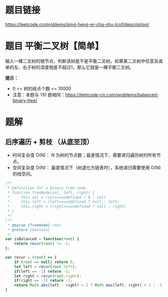 # 题目链接

https://leetcode.cn/problems/ping-heng-er-cha-shu-lcof/description/  

# 题目 平衡二叉树【简单】

输入一棵二叉树的根节点，判断该树是不是平衡二叉树。如果某二叉树中任意及诶单的左、右子树的深度相差不超过1，那么它就是一棵平衡二叉树。

**提示：**

- 0 <= 树的结点个数 <= 10000
- 注意：本题与 110 题相同：https://leetcode-cn.com/problems/balanced-binary-tree/

# 题解

## 后序遍历 + 剪枝 （从底至顶）

- 时间复杂度 O(N)： N 为树的节点数；最差情况下，需要递归遍历树的所有节点。
- 空间复杂度 O(N)： 最差情况下（树退化为链表时），系统递归需要使用 O(N) 的栈空间。

```js
/**
 * Definition for a binary tree node.
 * function TreeNode(val, left, right) {
 *     this.val = (val===undefined ? 0 : val)
 *     this.left = (left===undefined ? null : left)
 *     this.right = (right===undefined ? null : right)
 * }
 */
/**
 * @param {TreeNode} root
 * @return {boolean}
 */
var isBalanced = function(root) {
    return recur(root) != -1;
};

var recur = (root) => {
    if (root == null) return 0;
    let left = recur(root.left);
    if(left == -1) return -1;
    let right = recur(root.right);
    if(right == -1) return -1;
    return Math.abs(left - right) < 2 ? Math.max(left, right) + 1 : -1;
}

```

